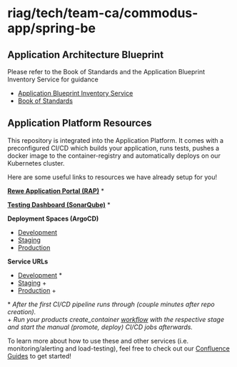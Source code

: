 # riag/tech/team-ca/commodus-app/spring-be

## Application Architecture Blueprint

Please refer to the Book of Standards and the Application Blueprint Inventory Service for guidance

- [Application Blueprint Inventory Service](https://gitlab.common.cloud.riag.digital/riag/tech/arch/app-arch/blueprint/inv-svc)
- [Book of Standards](https://confluence.rewe-group.at/x/N36sFQ)

## Application Platform Resources

This repository is integrated into the Application Platform. It comes with a preconfigured CI/CD which builds your application, runs tests, pushes a docker image to the container-registry and automatically deploys on our Kubernetes cluster.

Here are some useful links to resources we have already setup for you!

[**Rewe Application Portal (RAP)**](https://rap.common.cloud.riag.digital/clusters/tech/products/ap-team/applications/example-app/containers/spring-be) \*

[**Testing Dashboard (SonarQube)**](https://sonarqube.common.cloud.riag.digital/dashboard?id=at.rewe.riag.tech.ap-team.example-app%3Aspring-be) \*

**Deployment Spaces (ArgoCD)**

- [Development](https://argocd.development.cloud.riag.digital/applications/riag-tech-ap-team-example-app?resource=&node=apps%2FDeployment%2Friag-tech-ap-team-example-app%2Fspring-be)
- [Staging](https://argocd.staging.cloud.riag.digital/applications/riag-tech-ap-team-example-app?resource=&node=apps%2FDeployment%2Friag-tech-ap-team-example-app%2Fspring-be)
- [Production](https://argocd.production.cloud.riag.digital/applications/riag-tech-ap-team-example-app?resource=&node=apps%2FDeployment%2Friag-tech-ap-team-example-app%2Fspring-be)

**Service URLs**

- [Development](https://platform.development.cloud.riag.digital/riag/tech/team-ca/commodus-app/spring-be/) \*
- [Staging](https://platform.staging.cloud.riag.digital/riag/tech/team-ca/commodus-app/spring-be/) +
- [Production](https://platform.production.cloud.riag.digital/riag/tech/team-ca/commodus-app/spring-be/) +

\* _After the first CI/CD pipeline runs through (couple minutes after repo creation)._  
\+ _Run your products create_container [workflow](https://stackstorm.common.cloud.riag.digital/#/actions/riag_tech_ap_team.create_container) with the respective stage and start the manual (promote, deploy) CI/CD jobs afterwards._

To learn more about how to use these and other services (i.e. monitoring/alerting and load-testing), feel free to check out our [Confluence Guides](https://confluence.rewe-group.at/display/DP/Application+Platform) to get started!
